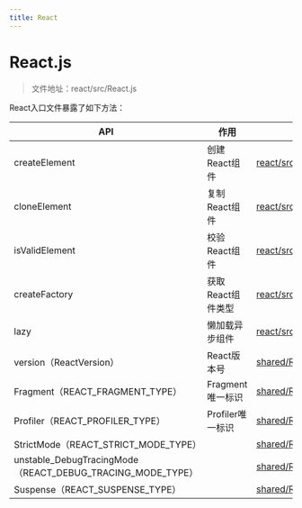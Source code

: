 ```yaml
---
title: React
---
```


# React.js

> 文件地址：react/src/React.js

React入口文件暴露了如下方法：

| API                                                        | 作用              | 文件地址                                    |
| ---------------------------------------------------------- | ----------------- | ------------------------------------------- |
| createElement                                              | 创建React组件     | [react/src/ReactElement.js](./ReactElement) |
| cloneElement                                               | 复制React组件     | [react/src/ReactElement.js](./ReactElement) |
| isValidElement                                             | 校验React组件     | [react/src/ReactElement.js](./ReactElement) |
| createFactory                                              | 获取React组件类型 | [react/src/ReactElement.js](./ReactElement) |
| lazy                                                       | 懒加载异步组件    | [react/src/ReactLazy.js](./ReactLazy)       |
| version（ReactVersion）                                    | React版本号       | [shared/ReactVersion.js](./ReactVersion)    |
| Fragment（REACT_FRAGMENT_TYPE）                            | Fragment唯一标识  | [shared/ReactSymbols.js](./ReactSymbols)    |
| Profiler（REACT_PROFILER_TYPE）                            | Profiler唯一标识  | [shared/ReactSymbols.js](./ReactSymbols)    |
| StrictMode（REACT_STRICT_MODE_TYPE）                       |                   | [shared/ReactSymbols.js](./ReactSymbols)    |
| unstable_DebugTracingMode（REACT_DEBUG_TRACING_MODE_TYPE） |                   | [shared/ReactSymbols.js](./ReactSymbols)    |
| Suspense（REACT_SUSPENSE_TYPE）                            |                   | [shared/ReactSymbols.js](./ReactSymbols)    |

